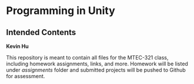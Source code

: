 # Programming in Unity

## Intended Contents

**Kevin Hu**

This repository is meant to contain all files for the MTEC-321 class, including homework assignments, links, and more. Homework will be listed under *assignments* folder and submitted projects will be pushed to Github for assessment.


